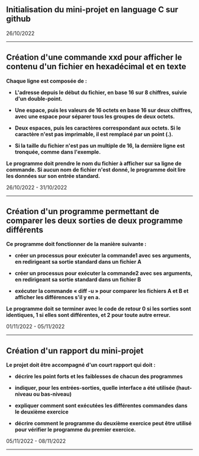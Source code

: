 ## Initialisation du mini-projet en language C sur github

26/10/2022

---

## Création d'une commande xxd pour afficher le contenu d'un fichier en hexadécimal et en texte

**Chaque ligne est composée de :**

- **L'adresse depuis le début du fichier, en base 16 sur 8 chiffres, suivie d'un double-point.**

- **Une espace, puis les valeurs de 16 octets en base 16 sur deux chiffres, avec une espace pour séparer tous les groupes de deux octets.**

- **Deux espaces, puis les caractères correspondant aux octets. Si le caractère n'est pas imprimable, il est remplacé par un point (.).**

- **Si la taille du fichier n'est pas un multiple de 16, la dernière ligne est tronquée, comme dans l'exemple.**

**Le programme doit prendre le nom du fichier à afficher sur sa ligne de commande. Si aucun nom de fichier n'est donné, le programme doit lire les données sur son entrée standard.**

26/10/2022 - 31/10/2022

---

## Création d'un programme permettant de comparer les deux sorties de deux programme différents

**Ce programme doit fonctionner de la manière suivante :**

- **créer un processus pour exécuter la commande1 avec ses arguments, en redirigeant sa sortie standard dans un fichier A**

- **créer un processus pour exécuter la commande2 avec ses arguments, en redirigeant sa sortie standard dans un fichier B**

- **exécuter la commande « diff -u » pour comparer les fichiers A et B et afficher les différences s'il y en a.**

**Le programme doit se terminer avec le code de retour 0 si les sorties sont identiques, 1 si elles sont différentes, et 2 pour toute autre erreur.**

01/11/2022 - 05/11/2022

---

## Création d'un rapport du mini-projet

**Le projet doit être accompagné d'un court rapport qui doit :**

- **décrire les point forts et les faiblesses de chacun des programmes**

- **indiquer, pour les entrées-sorties, quelle interface a été utilisée (haut-niveau ou bas-niveau)**

- **expliquer comment sont exécutées les différentes commandes dans le deuxième exercice**

- **décrire comment le programme du deuxième exercice peut être utilisé pour vérifier le programme du premier exercice.**

05/11/2022 - 08/11/2022

---